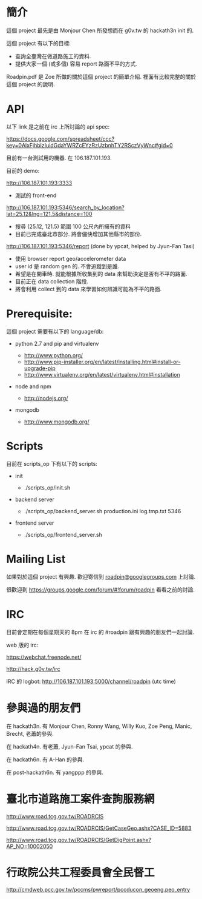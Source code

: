 簡介
==========
這個 project 最先是由 Monjour Chen 所發想而在 g0v.tw 的 hackath3n init 的.

這個 project 有以下的目標:
* 查詢全臺灣在做道路施工的資料.
* 提供大家一個 (或多個) 容易 report 路面不平的方式.

Roadpin.pdf 是 Zoe 所做的關於這個 project 的簡單介紹.
裡面有比較完整的關於這個 project 的說明.

API
==========
以下 link 是之前在 irc 上所討論的 api spec:

https://docs.google.com/spreadsheet/ccc?key=0AlxFjhblzIuidGdaYWRZcEYzRzUzbnhTY2RSczVyWnc#gid=0

目前有一台測試用的機器. 在 106.187.101.193.

目前的 demo:

http://106.187.101.193:3333
* 測試的 front-end

http://106.187.101.193:5346/search_by_location?lat=25.12&lng=121.5&distance=100
* 搜尋 (25.12, 121.5) 範圍 100 公尺內所擁有的資料
* 目前已完成臺北市部分. 將會儘快增加其他縣市的部份.

http://106.187.101.193:5346/report (done by ypcat, helped by Jyun-Fan Tasi)
* 使用 browser report geo/accelerometer data
* user id 是 random gen 的. 不會追蹤到是誰.
* 希望是在開車時. 就能根據所收集到的 data 來幫助決定是否有不平的路面.
* 目前正在 data collection 階段.
* 將會利用 collect 到的 data 來學習如何辨識可能為不平的路面.

Prerequisite:
==========
這個 project 需要有以下的 language/db:

* python 2.7 and pip and virtualenv
  - http://www.python.org/
  - http://www.pip-installer.org/en/latest/installing.html#install-or-upgrade-pip
  - http://www.virtualenv.org/en/latest/virtualenv.html#installation

* node and npm
  - http://nodejs.org/

* mongodb
  - http://www.mongodb.org/

Scripts
==========
目前在 scripts_op 下有以下的 scripts:

* init
  - ./scripts_op/init.sh

* backend server
  - ./scripts_op/backend_server.sh production.ini log.tmp.txt 5346

* frontend server
  - ./scripts_op/frontend_server.sh

Mailing List
==========
如果對於這個 project 有興趣. 歡迎寄信到 roadpin@googlegroups.com 上討論.

很歡迎到 https://groups.google.com/forum/#!forum/roadpin 看看之前的討論.

IRC
==========
目前會定期在每個星期天的 8pm 在 irc 的 #roadpin 跟有興趣的朋友們一起討論.

web 版的 irc:

https://webchat.freenode.net/

http://hack.g0v.tw/irc

IRC 的 logbot: http://106.187.101.193:5000/channel/roadpin (utc time)

參與過的朋友們
==========
在 hackath3n. 有 Monjour Chen, Ronny Wang, Willy Kuo, Zoe Peng, Manic, Brecht, 老蕭的參與.

在 hackath4n. 有老蕭, Jyun-Fan Tsai, ypcat 的參與.

在 hackath6n. 有 A-Han 的參與.

在 post-hackath6n. 有 yangppp 的參與.

臺北市道路施工案件查詢服務網
==========
http://www.road.tcg.gov.tw/ROADRCIS

http://www.road.tcg.gov.tw/ROADRCIS/GetCaseGeo.ashx?CASE_ID=5883

http://www.road.tcg.gov.tw/ROADRCIS/GetDigPoint.ashx?AP_NO=10002050

行政院公共工程委員會全民督工
==========
http://cmdweb.pcc.gov.tw/pccms/pwreport/pccducon_geoeng.peo_entry
